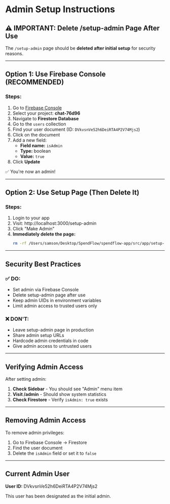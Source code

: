 # Admin Setup Instructions

## ⚠️ IMPORTANT: Delete /setup-admin Page After Use

The `/setup-admin` page should be **deleted after initial setup** for security reasons.

---

## Option 1: Use Firebase Console (RECOMMENDED)

### Steps:
1. Go to [Firebase Console](https://console.firebase.google.com)
2. Select your project: **chat-76d96**
3. Navigate to **Firestore Database**
4. Go to the `users` collection
5. Find your user document (ID: `DVkvsnVe52h6DeiRTA4P2V74Mjs2`)
6. Click on the document
7. Add a new field:
   - **Field name:** `isAdmin`
   - **Type:** boolean
   - **Value:** `true`
8. Click **Update**

✅ You're now an admin!

---

## Option 2: Use Setup Page (Then Delete It)

### Steps:
1. Login to your app
2. Visit: http://localhost:3000/setup-admin
3. Click "Make Admin"
4. **Immediately delete the page:**
   ```bash
   rm -rf /Users/samson/Desktop/SpendFlow/spendflow-app/src/app/setup-admin
   ```

---

## Security Best Practices

### ✅ DO:
- Set admin via Firebase Console
- Delete setup-admin page after use
- Keep admin UIDs in environment variables
- Limit admin access to trusted users only

### ❌ DON'T:
- Leave setup-admin page in production
- Share admin setup URLs
- Hardcode admin credentials in code
- Give admin access to untrusted users

---

## Verifying Admin Access

After setting admin:

1. **Check Sidebar** - You should see "Admin" menu item
2. **Visit /admin** - Should show system statistics
3. **Check Firestore** - Verify `isAdmin: true` exists

---

## Removing Admin Access

To remove admin privileges:

1. Go to Firebase Console → Firestore
2. Find the user document
3. Delete the `isAdmin` field or set it to `false`

---

## Current Admin User

**User ID:** DVkvsnVe52h6DeiRTA4P2V74Mjs2

This user has been designated as the initial admin.
